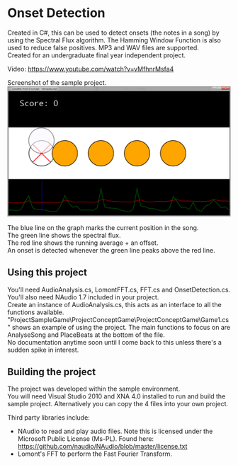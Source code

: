 Onset Detection
==============
Created in C#, this can be used to detect onsets (the notes in a song) by using the Spectral Flux algorithm. The Hamming Window Function is also used to reduce false positives. MP3 and WAV files are supported.  
Created for an undergraduate final year independent project.

Video: https://www.youtube.com/watch?v=vMfhnrMsfa4

Screenshot of the sample project. 
![alt text](Screenshot.png "")

The blue line on the graph marks the current position in the song.  
The green line shows the spectral flux.  
The red line shows the running average + an offset.  
An onset is detected whenever the green line peaks above the red line.

Using this project
--------------
You'll need AudioAnalysis.cs, LomontFFT.cs, FFT.cs and OnsetDetection.cs. You'll also need NAudio 1.7 included in your project.  
Create an instance of AudioAnalysis.cs, this acts as an interface to all the functions available.  
"ProjectSampleGame\ProjectConceptGame\ProjectConceptGame\Game1.cs" shows an example of using the project. The main functions to focus on are AnalyseSong and PlaceBeats at the bottom of the file.  
No documentation anytime soon until I come back to this unless there's a sudden spike in interest.

Building the project
--------------
The project was developed within the sample environment.   
You will need Visual Studio 2010 and XNA 4.0 installed to run and build the sample project.
Alternatively you can copy the 4 files into your own project.

Third party libraries include:
- NAudio to read and play audio files. Note this is licensed under the Microsoft Public License (Ms-PL). Found here: https://github.com/naudio/NAudio/blob/master/license.txt
- Lomont's FFT to perform the Fast Fourier Transform.



